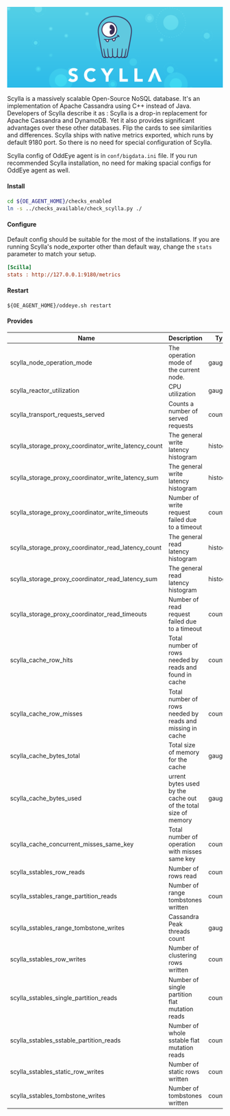 ![Scylla](../images/scylla.png)

Scylla is a massively scalable Open-Source NoSQL database. It's an implementation of Apache Cassandra using C++ instead of Java.   
Developers of Scylla describe it as : Scylla is a drop-in replacement for Apache Cassandra and DynamoDB.
Yet it also provides significant advantages over these other databases. Flip the cards to see similarities and differences. 
Scylla ships with native metrics exported, which runs by default 9180 port. So there is no need for special configuration of Scylla.  

Scylla config of OddEye agent is in `conf/bigdata.ini` file. If you run recommended Scylla installation, no need for making spacial configs for OddEye agent as well.  

#### **Install**


```bash
cd ${OE_AGENT_HOME}/checks_enabled
ln -s ../checks_available/check_scylla.py ./
```

#### **Configure**

Default config should be suitable for the most of the installations. 
If you are running Scylla's node_exporter other than default way, change the `stats` parameter to match your setup. 
```ini
[Scilla]
stats : http://127.0.0.1:9180/metrics
```

#### **Restart**

```commandline
${OE_AGENT_HOME}/oddeye.sh restart
```

#### **Provides**

| Name  | Description | Type | Unit|
| ------------- | ------------- |------------- |------------- |
|scylla_node_operation_mode|The operation mode of the current node.|gauge|None|
|scylla_reactor_utilization|CPU utilization|gauge|None|
|scylla_transport_requests_served|Counts a number of served requests|counter|None|
|scylla_storage_proxy_coordinator_write_latency_count|The general write latency histogram|histogram|None|
|scylla_storage_proxy_coordinator_write_latency_sum|The general write latency histogram|histogram|None|
|scylla_storage_proxy_coordinator_write_timeouts|Number of write request failed due to a timeout|counter|None|
|scylla_storage_proxy_coordinator_read_latency_count|The general read latency histogram|histogram|None|
|scylla_storage_proxy_coordinator_read_latency_sum|The general read latency histogram|histogram|None|
|scylla_storage_proxy_coordinator_read_timeouts|Number of read request failed due to a timeout|counter|None|
|scylla_cache_row_hits|Total number of rows needed by reads and found in cache|counter|None|
|scylla_cache_row_misses|Total number of rows needed by reads and missing in cache|counter|None|
|scylla_cache_bytes_total|Total size of memory for the cache|gauge|None|
|scylla_cache_bytes_used|urrent bytes used by the cache out of the total size of memory|gauge|Bytes|
|scylla_cache_concurrent_misses_same_key|Total number of operation with misses same key|counter|None|
|scylla_sstables_row_reads|Number of rows read|counter|None|
|scylla_sstables_range_partition_reads|Number of range tombstones written|counter|None|
|scylla_sstables_range_tombstone_writes|Cassandra Peak threads count|gauge|None|
|scylla_sstables_row_writes|Number of clustering rows written|counter|None|
|scylla_sstables_single_partition_reads|Number of single partition flat mutation reads|counter|None|
|scylla_sstables_sstable_partition_reads|Number of whole sstable flat mutation reads|counter|None|
|scylla_sstables_static_row_writes|Number of static rows written|counter|None|
|scylla_sstables_tombstone_writes|Number of tombstones written|counter|None|
